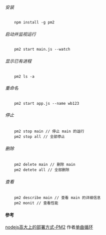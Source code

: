 ###### 安装

```
    npm install -g pm2
```

###### 启动并监视运行

```
    pm2 start main.js --watch
```

###### 显示已有进程

```
    pm2 ls -a
```

###### 重命名

```
    pm2 start app.js --name wb123
```

###### 停止

```
    pm2 stop main // 停止 main 的运行
    pm2 stop all // 全部停止
```

###### 删除

```
    pm2 delete main // 删除 main
    pm2 detete all // 全部删除
```

###### 查看

```
    pm2 describe main // 查看 main 的详细信息
    pm2 monit // 查看性能
```


#### 参考 

[nodejs高大上的部署方式-PM2](https://www.cnblogs.com/zhoujie/p/nodejs4.html) 作者[单曲循环](https://www.cnblogs.com/zhoujie/)